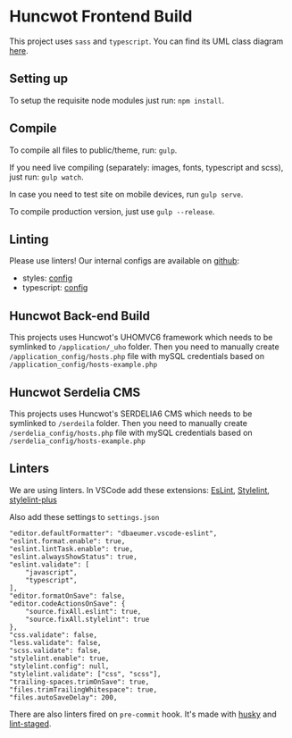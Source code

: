 # Huncwot Frontend Build
This project uses `sass` and `typescript`.
You can find its UML class diagram [here](https://yuml.me/gregmatys/preview/boilerplate).

## Setting up
To setup the requisite node modules just run: `npm install`.

## Compile
To compile all files to public/theme, run: `gulp`.

If you need live compiling (separately: images, fonts, typescript and scss), just run: `gulp watch`.

In case you need to test site on mobile devices, run `gulp serve`.

To compile production version, just use `gulp --release`.

## Linting
Please use linters!
Our internal configs are available on [github](https://github.com/huncwotdigital):
- styles: [config](https://github.com/huncwotdigital/css/blob/master/.scss-lint.yml)
- typescript: [config](https://github.com/huncwotdigital/typescript/blob/master/tslint.json)

## Huncwot Back-end Build
This projects uses Huncwot's UHOMVC6 framework which needs
to be symlinked to `/application/_uho` folder. Then you need
to manually create `/application_config/hosts.php` file with
mySQL credentials based on `/application_config/hosts-example.php`

## Huncwot Serdelia CMS
This projects uses Huncwot's SERDELIA6 CMS which needs
to be symlinked to `/serdeila` folder. Then you need
to manually create `/serdelia_config/hosts.php` file with
mySQL credentials based on `/serdelia_config/hosts-example.php`


## Linters
We are using linters. In VSCode add these extensions:
[EsLint](https://marketplace.visualstudio.com/items?itemName=dbaeumer.vscode-eslint),
[Stylelint](https://marketplace.visualstudio.com/items?itemName=stylelint.vscode-stylelint),
[stylelint-plus](https://marketplace.visualstudio.com/items?itemName=hex-ci.stylelint-plus)

Also add these settings to `settings.json`
```
"editor.defaultFormatter": "dbaeumer.vscode-eslint",
"eslint.format.enable": true,
"eslint.lintTask.enable": true,
"eslint.alwaysShowStatus": true,
"eslint.validate": [
    "javascript",
    "typescript",
],
"editor.formatOnSave": false,
"editor.codeActionsOnSave": {
    "source.fixAll.eslint": true,
    "source.fixAll.stylelint": true
},
"css.validate": false,
"less.validate": false,
"scss.validate": false,
"stylelint.enable": true,
"stylelint.config": null,
"stylelint.validate": ["css", "scss"],
"trailing-spaces.trimOnSave": true,
"files.trimTrailingWhitespace": true,
"files.autoSaveDelay": 200,
```

There are also linters fired on `pre-commit` hook. It's made with [husky](https://typicode.github.io/husky/) and [lint-staged](https://github.com/okonet/lint-staged).
